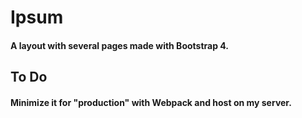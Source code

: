 # Ipsum
#### A layout with several pages made with Bootstrap 4.

## To Do
#### Minimize it for "production" with Webpack and host on my server.


